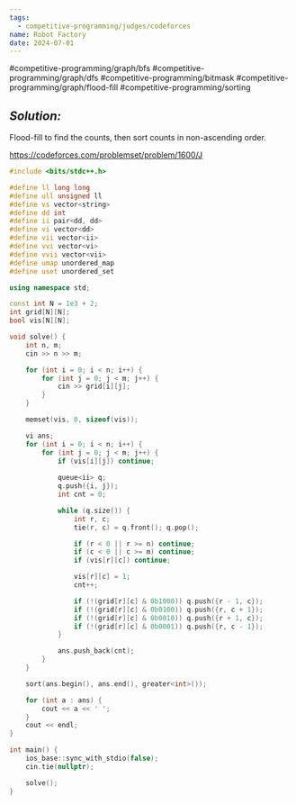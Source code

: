```yaml
---
tags:
  - competitive-programming/judges/codeforces
name: Robot Factory
date: 2024-07-01
---
```

#competitive-programming/graph/bfs #competitive-programming/graph/dfs #competitive-programming/bitmask #competitive-programming/graph/flood-fill #competitive-programming/sorting 
## _Solution:_
Flood-fill to find the counts, then sort counts in non-ascending order.

https://codeforces.com/problemset/problem/1600/J
```cpp
#include <bits/stdc++.h>

#define ll long long
#define ull unsigned ll
#define vs vector<string>
#define dd int
#define ii pair<dd, dd>
#define vi vector<dd>
#define vii vector<ii>
#define vvi vector<vi>
#define vvii vector<vii>
#define umap unordered_map
#define uset unordered_set

using namespace std;

const int N = 1e3 + 2;
int grid[N][N];
bool vis[N][N];

void solve() {
    int n, m;
    cin >> n >> m;

    for (int i = 0; i < n; i++) {
        for (int j = 0; j < m; j++) {
            cin >> grid[i][j];
        }
    }

    memset(vis, 0, sizeof(vis));

    vi ans;
    for (int i = 0; i < n; i++) {
        for (int j = 0; j < m; j++) {
            if (vis[i][j]) continue;
            
            queue<ii> q;
            q.push({i, j});
            int cnt = 0;

            while (q.size()) {
                int r, c;
                tie(r, c) = q.front(); q.pop();

                if (r < 0 || r >= n) continue;
                if (c < 0 || c >= m) continue;
                if (vis[r][c]) continue;

                vis[r][c] = 1;
                cnt++;

                if (!(grid[r][c] & 0b1000)) q.push({r - 1, c});
                if (!(grid[r][c] & 0b0100)) q.push({r, c + 1});
                if (!(grid[r][c] & 0b0010)) q.push({r + 1, c});
                if (!(grid[r][c] & 0b0001)) q.push({r, c - 1});
            }

            ans.push_back(cnt);
        }
    }

    sort(ans.begin(), ans.end(), greater<int>());

    for (int a : ans) {
        cout << a << ' ';
    }
    cout << endl;
}

int main() {
    ios_base::sync_with_stdio(false);
    cin.tie(nullptr);

    solve();
}
```